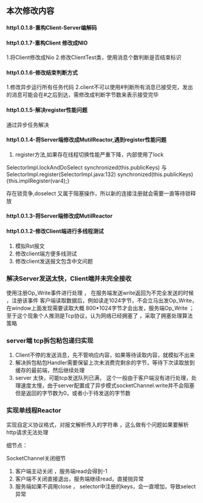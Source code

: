 ## 本次修改内容

#### http1.0.1.8-重构Client-Server编解码

#### http1.0.1.7-重构Client 修改成NIO

1.将Client修改成Nio
2.修改ClientTest类，使用消息个数判断是否结束标识

#### http1.0.1.6-修改结束判断方式

1.修改异步运行所有任务代码
2.client不可以使用#判断所有消息已接受完，发出的消息可能会在#之后到达，需修改成判断字节数来表示接受完毕

#### http1.0.1.5-解决register性能问题

通过异步任务解决

#### http1.0.1.4-将Server端修改成MutilReactor,遇到register性能问题

1. register方法,如果存在线程切换性能严重下降，内部使用了lock

SelectorImpl.lockAndDoSelect synchronized(this.publicKeys) 与 
SelectorImpl.register(SelectorImpl.java:132)  synchronized(this.publicKeys) {this.implRegister(var4);}

存在锁竞争,doselect 又属于阻塞操作，所以新的连接注册就会需要一直等待锁释放

#### http1.0.1.3-将Server端修改成MutilReactor


#### http1.0.1.2-修改Client端进行多线程测试

1. 模拟Rst报文
2. 修改client端方便多线测试
3. 修改client发送报文包含中文问题

### 解决Server发送太快，Client端并未完全接收
使用注册Op_Write事件进行处理 ， 在服务端发送write返回为不完全发送的时候 ，注册该事件
客户端读取数据后，例如读走1024字节，不会立马出发Op_Write，在window上面发现需要读取大概
800*1024字节才会出发，服务端Op_Write ； 至于这个现象个人推测是Tcp协议，认为网络已经拥塞了
，采取了拥塞处理算法策略

### server端 tcp拆包粘包递归实现

1. Client不停的发送消息，先不管响应内容，如果等待读取内容，就模拟不出来
2. 解决拆包粘包Handler需要保留上次未消费完剩余的字节，等待下次读取放到缓存的最前端，然后继续处理
3. server 太快，可能tcp发送队列已满， 这个一般由于客户端没有进行处理，处理速度太慢，由于server配置成了异步模式socketChannel.write并不会阻塞
但是返回的字节数为0，或者小于待发送的字节数

### 实现单线程Reactor

实现自定义协议格式，对报文解析传入的字符串 ，这么做有个问题如果要解析http请求无法处理

细节点：

SocketChannel关闭细节

1. 客户端主动关闭 ，服务端read会得到-1
2. 客户端不关闭直接退出，服务端继续read，直接抛异常
3. 服务端如果不调用close ， selector中注册的keys，会一直增加，导致select异常


